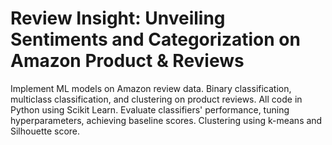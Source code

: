 # Review Insight: Unveiling Sentiments and Categorization on Amazon Product & Reviews
 Implement ML models on Amazon review data. Binary classification, multiclass classification, and clustering on product reviews. All code in Python using Scikit Learn. Evaluate classifiers' performance, tuning hyperparameters, achieving baseline scores. Clustering using k-means and Silhouette score. 
